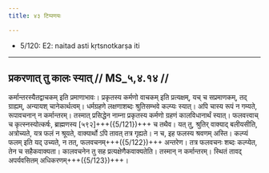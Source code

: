 ```yaml
---
title: ४३ टिप्पणयः

---
```

- 5/120: E2: naitad asti kṛtsnotkarṣa iti

____________________________________________


## प्रकरणात् तु कालः स्यात् // MS_५,४.१४ //

कर्मान्तरस्यैतद्वाचकम् इति प्रमाणाभावः। प्रकृतस्य कर्मणो वाचकम् इति प्रत्यक्षम्, यच् च सप्रमाणकम्, तद् ग्राह्यम्, अन्यायश् चानेकार्थत्वम्। धर्मग्रहणे लक्षणाशब्दः श्रुतिसम्भवे कल्प्यः स्यात्। अपि चास्य रूपं न गम्यते, रूपावचनान् न कर्मान्तरम्। तस्मात् प्रसिद्धेन नाम्ना प्रकृतस्य कर्मणो ग्रहणं कालविधानार्थं स्यात्। फलवत्त्वाच् च कृत्स्नस्योत्कर्षः, ब्राह्मणस्य [५९२]+++({5/121})+++ च तथैव। यत् तु, श्रुतिर् वाक्याद् बलीयसीति, अत्रोच्यते, यत्र फलं न श्रूयते, वाक्यार्थो ऽपि तावत् तत्र गृह्यते। न च, इह फलस्य श्रवणम् अस्ति। कल्प्यं फलम् इति यद् उच्यते, न तत्, फलवचनम्+++({5/122})+++ अन्तरेण। तत्र फलवचनः शब्दः कल्प्येत, तेन च सहैकवाक्यता। कालवचनेन तु सह प्रत्यक्षेणैकवाक्यतेति। तस्मान् न कर्मान्तरम्। स्थितं तावद् अपर्यवसितम् अधिकरणम्+++({5/123})+++।